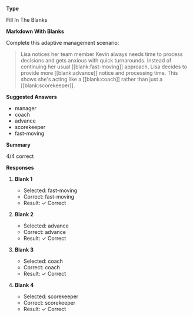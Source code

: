 __Type__

Fill In The Blanks

__Markdown With Blanks__

Complete this adaptive management scenario:



> Lisa notices her team member Kevin always needs time to process decisions and gets anxious with quick turnarounds. Instead of continuing her usual [[blank:fast-moving]] approach, Lisa decides to provide more [[blank:advance]] notice and processing time. This shows she's acting like a [[blank:coach]] rather than just a [[blank:scorekeeper]].

__Suggested Answers__

- manager
- coach
- advance
- scorekeeper
- fast-moving

__Summary__

4/4 correct

__Responses__

1. **Blank 1**
   - Selected: fast-moving
   - Correct: fast-moving
   - Result: ✓ Correct

2. **Blank 2**
   - Selected: advance
   - Correct: advance
   - Result: ✓ Correct

3. **Blank 3**
   - Selected: coach
   - Correct: coach
   - Result: ✓ Correct

4. **Blank 4**
   - Selected: scorekeeper
   - Correct: scorekeeper
   - Result: ✓ Correct

